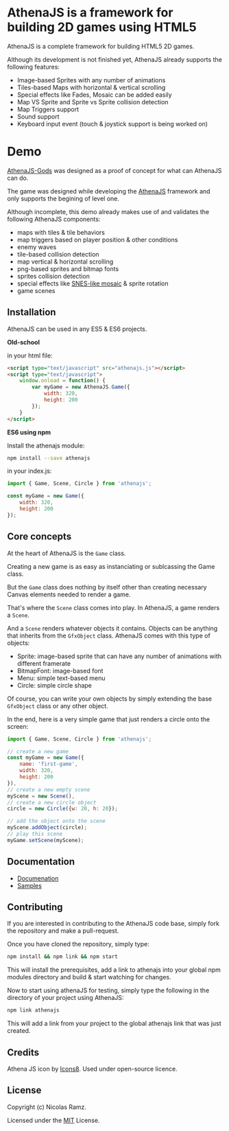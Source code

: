 # AthenaJS is a framework for building 2D games using HTML5

AthenaJS is a complete framework for building HTML5 2D games.

Although its development is not finished yet, AthenaJS already supports the following features:

 - Image-based Sprites with any number of animations
 - Tiles-based Maps with horizontal & vertical scrolling
 - Special effects like Fades, Mosaic can be added easily
 - Map VS Sprite and Sprite vs Sprite collision detection
 - Map Triggers support
 - Sound support
 - Keyboard input event (touch & joystick support is being worked on)

# Demo

[AthenaJS-Gods](https://athenajs.github.io/athenajs-gods/) was designed as a proof of concept for what can AthenaJS can do.

The game was designed while developing the [AthenaJS](https://github.com/AthenaJS/athenajs) framework and only supports the begining of level one.

Although incomplete, this demo already makes use of and validates the following AthenaJS components:

 - maps with tiles & tile behaviors
 - map triggers based on player position & other conditions
 - enemy waves
 - tile-based collision detection
 - map vertical & horizontal scrolling
 - png-based sprites and bitmap fonts
 - sprites collision detection
 - special effects like [SNES-like mosaic](https://github.com/warpdesign/jquery-mosaic) & sprite rotation
 - game scenes

## Installation

AthenaJS can be used in any ES5 & ES6 projects.

**Old-school**

in your html file:
````html
<script type="text/javascript" src="athenajs.js"></script>
<script type="text/javascript">
    window.onload = function() {
        var myGame = new AthenaJS.Game({
            width: 320,
            height: 200
        });
    }
</script>
````

**ES6 using npm**

Install the athenajs module:
````bash
npm install --save athenajs
````

in your index.js:
````javascript
import { Game, Scene, Circle } from 'athenajs';

const myGame = new Game({
    width: 320,
    height: 200
});
````

## Core concepts

At the heart of AthenaJS is the `Game` class.

Creating a new game is as easy as instanciating or sublcassing the Game class.

But the `Game` class does nothing by itself other than creating necessary Canvas elements needed to render a game.

That's where the `Scene` class comes into play. In AthenaJS, a game renders a `Scene`.

And a `Scene` renders whatever objects it contains. Objects can be anything that inherits from the `GfxObject` class. AthenaJS comes with this type of objects:

 - Sprite: image-based sprite that can have any number of animations with different framerate
 - BitmapFont: image-based font
 - Menu: simple text-based menu
 - Circle: simple circle shape

Of course, you can write your own objects by simply extending the base `GfxObject` class or any other object.

In the end, here is a very simple game that just renders a circle onto the screen:

````javascript
import { Game, Scene, Circle } from 'athenajs';

// create a new game
const myGame = new Game({
    name: 'first-game',
    width: 320,
    height: 200
}),
// create a new empty scene
myScene = new Scene(),
// create a new circle object
circle = new Circle({w: 20, h: 20});

// add the object onto the scene
myScene.addObject(circle);
// play this scene
myGame.setScene(myScene);
````

## Documentation

- [Documenation](https://athenajs.github.io/athenajs-documentation/)
- [Samples](https://github.com/AthenaJS/athenajs-samples)

## Contributing

If you are interested in contributing to the AthenaJS code base, simply fork the repository and make a pull-request.

Once you have cloned the repository, simply type:

````bash
npm install && npm link && npm start
````

This will install the prerequisites, add a link to athenajs into your global npm modules directory and build & start watching for changes.

Now to start using athenaJS for testing, simply type the following in the directory of your project using AthenaJS:

````bash
npm link athenajs
````

This will add a link from your project to the global athenajs link that was just created.

## Credits

Athena JS icon by [Icons8](https://icons8.com/). Used under open-source licence.

## License

Copyright (c) Nicolas Ramz.

Licensed under the [MIT](LICENSE) License.
